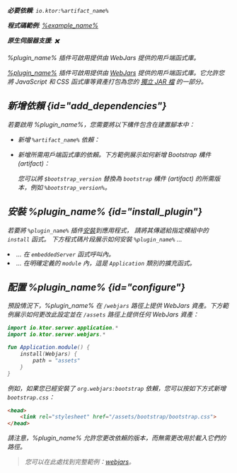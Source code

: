 [//]: # (title: Webjars)

<primary-label ref="server-plugin"/>

<var name="plugin_name" value="Webjars"/>
<var name="package_name" value="io.ktor.server.webjars"/>
<var name="artifact_name" value="ktor-server-webjars"/>

<tldr>
<p>
<b>必要依賴</b>: <code>io.ktor:%artifact_name%</code>
</p>
<var name="example_name" value="webjars"/>
<p>
    <b>程式碼範例</b>:
    <a href="https://github.com/ktorio/ktor-documentation/tree/%ktor_version%/codeSnippets/snippets/%example_name%">
        %example_name%
    </a>
</p>
<p>
    <b><Links href="/ktor/server-native" summary="Ktor 支援 Kotlin/Native，可讓您在無需額外執行時或虛擬機器的情況下執行伺服器。">原生伺服器</Links>支援</b>: ✖️
</p>
</tldr>

<link-summary>
%plugin_name% 插件可啟用提供由 WebJars 提供的用戶端函式庫。
</link-summary>

[%plugin_name%](https://api.ktor.io/ktor-server/ktor-server-plugins/ktor-server-webjars/io.ktor.server.webjars/-webjars.html) 插件可啟用提供由 [WebJars](https://www.webjars.org/) 提供的用戶端函式庫。它允許您將 JavaScript 和 CSS 函式庫等資產打包為您的 [獨立 JAR 檔](server-fatjar.md) 的一部分。

## 新增依賴 {id="add_dependencies"}
若要啟用 %plugin_name%，您需要將以下構件包含在建置腳本中：
* 新增 <code>%artifact_name%</code> 依賴：

  <Tabs group="languages">
      <TabItem title="Gradle (Kotlin)" group-key="kotlin">
          <code-block lang="Kotlin" code="              implementation(&quot;io.ktor:%artifact_name%:$ktor_version&quot;)"/>
      </TabItem>
      <TabItem title="Gradle (Groovy)" group-key="groovy">
          <code-block lang="Groovy" code="              implementation &quot;io.ktor:%artifact_name%:$ktor_version&quot;"/>
      </TabItem>
      <TabItem title="Maven" group-key="maven">
          <code-block lang="XML" code="              &lt;dependency&gt;&#10;                  &lt;groupId&gt;io.ktor&lt;/groupId&gt;&#10;                  &lt;artifactId&gt;%artifact_name%-jvm&lt;/artifactId&gt;&#10;                  &lt;version&gt;${ktor_version}&lt;/version&gt;&#10;              &lt;/dependency&gt;"/>
      </TabItem>
  </Tabs>

* 新增所需用戶端函式庫的依賴。下方範例展示如何新增 Bootstrap 構件 (artifact)：

  <var name="group_id" value="org.webjars"/>
  <var name="artifact_name" value="bootstrap"/>
  <var name="version" value="bootstrap_version"/>
  <Tabs group="languages">
      <TabItem title="Gradle (Kotlin)" group-key="kotlin">
          <code-block lang="Kotlin" code="              implementation(&quot;%group_id%:%artifact_name%:$%version%&quot;)"/>
      </TabItem>
      <TabItem title="Gradle (Groovy)" group-key="groovy">
          <code-block lang="Groovy" code="              implementation &quot;%group_id%:%artifact_name%:$%version%&quot;"/>
      </TabItem>
      <TabItem title="Maven" group-key="maven">
          <code-block lang="XML" code="              &lt;dependency&gt;&#10;                  &lt;groupId&gt;%group_id%&lt;/groupId&gt;&#10;                  &lt;artifactId&gt;%artifact_name%&lt;/artifactId&gt;&#10;                  &lt;version&gt;${%version%}&lt;/version&gt;&#10;              &lt;/dependency&gt;"/>
      </TabItem>
  </Tabs>
  
  您可以將 <code>$bootstrap_version</code> 替換為 <code>bootstrap</code> 構件 (artifact) 的所需版本，例如 <code>%bootstrap_version%</code>。

## 安裝 %plugin_name% {id="install_plugin"}

<p>
    若要將 <code>%plugin_name%</code> 插件<a href="#install">安裝</a>到應用程式，
    請將其傳遞給指定<Links href="/ktor/server-modules" summary="模組允許您透過分組路由來組織應用程式。">模組</Links>中的 <code>install</code> 函式。
    下方程式碼片段展示如何安裝 <code>%plugin_name%</code> ...
</p>
<list>
    <li>
        ... 在 <code>embeddedServer</code> 函式呼叫內。
    </li>
    <li>
        ... 在明確定義的 <code>module</code> 內，這是 <code>Application</code> 類別的擴充函式。
    </li>
</list>
<Tabs>
    <TabItem title="embeddedServer">
        <code-block lang="kotlin" code="            import io.ktor.server.engine.*&#10;            import io.ktor.server.netty.*&#10;            import io.ktor.server.application.*&#10;            import %package_name%.*&#10;&#10;            fun main() {&#10;                embeddedServer(Netty, port = 8080) {&#10;                    install(%plugin_name%)&#10;                    // ...&#10;                }.start(wait = true)&#10;            }"/>
    </TabItem>
    <TabItem title="module">
        <code-block lang="kotlin" code="            import io.ktor.server.application.*&#10;            import %package_name%.*&#10;            // ...&#10;            fun Application.module() {&#10;                install(%plugin_name%)&#10;                // ...&#10;            }"/>
    </TabItem>
</Tabs>

## 配置 %plugin_name% {id="configure"}

預設情況下，%plugin_name% 在 <code>/webjars</code> 路徑上提供 WebJars 資產。下方範例展示如何更改此設定並在 <code>/assets</code> 路徑上提供任何 WebJars 資產：

```kotlin
import io.ktor.server.application.*
import io.ktor.server.webjars.*

fun Application.module() {
    install(Webjars) {
        path = "assets"
    }
}
```

例如，如果您已經安裝了 <code>org.webjars:bootstrap</code> 依賴，您可以按如下方式新增 <code>bootstrap.css</code>：

```html
<head>
    <link rel="stylesheet" href="/assets/bootstrap/bootstrap.css">
</head>
```

請注意，%plugin_name% 允許您更改依賴的版本，而無需更改用於載入它們的路徑。

> 您可以在此處找到完整範例：[webjars](https://github.com/ktorio/ktor-documentation/tree/%ktor_version%/codeSnippets/snippets/webjars)。